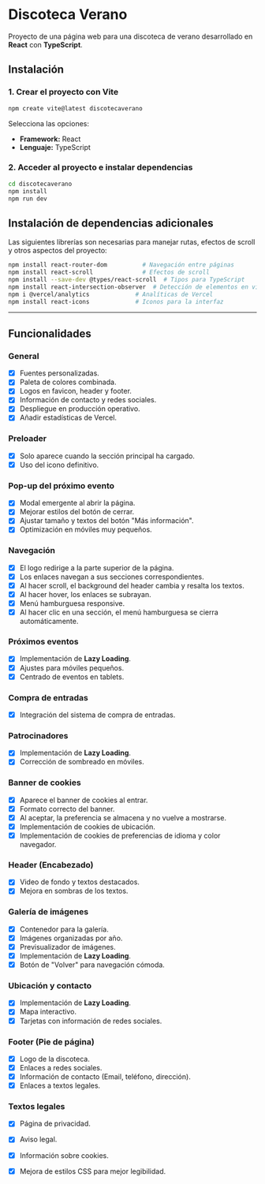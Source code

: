 
# Discoteca Verano

Proyecto de una página web para una discoteca de verano desarrollado en **React** con **TypeScript**.

## Instalación

### 1. Crear el proyecto con Vite
```sh
npm create vite@latest discotecaverano
```
Selecciona las opciones:
- **Framework:** React
- **Lenguaje:** TypeScript

### 2. Acceder al proyecto e instalar dependencias
```sh
cd discotecaverano
npm install
npm run dev
```

## Instalación de dependencias adicionales

Las siguientes librerías son necesarias para manejar rutas, efectos de scroll y otros aspectos del proyecto:

```sh
npm install react-router-dom          # Navegación entre páginas
npm install react-scroll              # Efectos de scroll
npm install --save-dev @types/react-scroll  # Tipos para TypeScript
npm install react-intersection-observer  # Detección de elementos en viewport
npm i @vercel/analytics             # Analíticas de Vercel
npm install react-icons             # Iconos para la interfaz
```

---

## Funcionalidades

### General
- [x] Fuentes personalizadas.
- [x] Paleta de colores combinada.
- [x] Logos en favicon, header y footer.
- [x] Información de contacto y redes sociales.
- [x] Despliegue en producción operativo.
- [x] Añadir estadísticas de Vercel.

### Preloader
- [x] Solo aparece cuando la sección principal ha cargado.
- [x] Uso del icono definitivo.

### Pop-up del próximo evento
- [x] Modal emergente al abrir la página.
- [x] Mejorar estilos del botón de cerrar.
- [x] Ajustar tamaño y textos del botón "Más información".
- [x] Optimización en móviles muy pequeños.

### Navegación
- [x] El logo redirige a la parte superior de la página.
- [x] Los enlaces navegan a sus secciones correspondientes.
- [x] Al hacer scroll, el background del header cambia y resalta los textos.
- [x] Al hacer hover, los enlaces se subrayan.
- [x] Menú hamburguesa responsive.
- [x] Al hacer clic en una sección, el menú hamburguesa se cierra automáticamente.

### Próximos eventos
- [x] Implementación de **Lazy Loading**.
- [x] Ajustes para móviles pequeños.
- [x] Centrado de eventos en tablets.

### Compra de entradas
- [x] Integración del sistema de compra de entradas.

### Patrocinadores
- [x] Implementación de **Lazy Loading**.
- [x] Corrección de sombreado en móviles.

### Banner de cookies
- [x] Aparece el banner de cookies al entrar.
- [x] Formato correcto del banner.
- [x] Al aceptar, la preferencia se almacena y no vuelve a mostrarse.
- [x] Implementación de cookies de ubicación.
- [x] Implementación de cookies de preferencias de idioma y color navegador.

### Header (Encabezado)
- [x] Video de fondo y textos destacados.
- [x] Mejora en sombras de los textos.

### Galería de imágenes
- [x] Contenedor para la galería.
- [x] Imágenes organizadas por año.
- [x] Previsualizador de imágenes.
- [x] Implementación de **Lazy Loading**.
- [x] Botón de "Volver" para navegación cómoda.

### Ubicación y contacto
- [x] Implementación de **Lazy Loading**.
- [x] Mapa interactivo.
- [x] Tarjetas con información de redes sociales.

### Footer (Pie de página)
- [x] Logo de la discoteca.
- [x] Enlaces a redes sociales.
- [x] Información de contacto (Email, teléfono, dirección).
- [x] Enlaces a textos legales.

### Textos legales
- [x] Página de privacidad.
- [x] Aviso legal.
- [x] Información sobre cookies.
- [x] Mejora de estilos CSS para mejor legibilidad.





